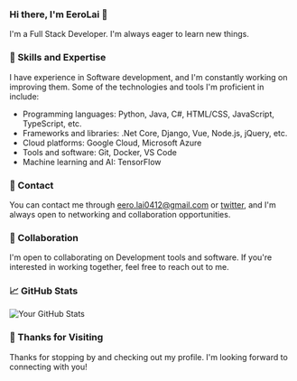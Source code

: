 ### Hi there, I'm EeroLai 👋

I'm a Full Stack Developer. I'm always eager to learn new things.

### 🌱 Skills and Expertise
I have experience in Software development, and I'm constantly working on improving them. Some of the technologies and tools I'm proficient in include:

- Programming languages: Python, Java, C#, HTML/CSS, JavaScript, TypeScript, etc.
- Frameworks and libraries: .Net Core, Django, Vue, Node.js, jQuery, etc.
- Cloud platforms: Google Cloud, Microsoft Azure
- Tools and software: Git, Docker, VS Code
- Machine learning and AI: TensorFlow

### 💬 Contact
You can contact me through eero.lai0412@gmail.com or [twitter](https://twitter.com/EeroLai), and I'm always open to networking and collaboration opportunities.

### 🤝 Collaboration
I'm open to collaborating on Development tools and software. If you're interested in working together, feel free to reach out to me.

### 📈 GitHub Stats
![Your GitHub Stats](https://github-readme-stats.vercel.app/api?username=eerolai&show_icons=true&theme=dracula)

### 🎉 Thanks for Visiting
Thanks for stopping by and checking out my profile. I'm looking forward to connecting with you!
